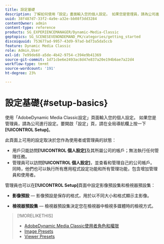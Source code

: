 ```yaml
---
title: 設定基礎
description: 了解如何使用「設定」畫面輸入您的個人設定。 如果您是管理員，請為公司進行設定。
uuid: 38f487d7-33f2-4a9e-a32e-bb08f3dd3284
contentOwner: admin
content-type: reference
products: SG_EXPERIENCEMANAGER/Dynamic-Media-Classic
geptopics: SG_SCENESEVENONDEMAND_PK/categories/getting_started
discoiquuid: 753677ad-9957-43d9-97ad-bd73a5da5ccb
feature: Dynamic Media Classic
role: Admin,User
exl-id: 7e99de68-a5de-4b42-9754-c394e9b41369
source-git-commit: 1d71cbe6e2493ac8d47e837a20e194b6ae7a22d4
workflow-type: tm+mt
source-wordcount: '191'
ht-degree: 23%

---
```


# 設定基礎{#setup-basics}

使用「AdobeDynamic Media Classic設定」頁面輸入您的個人設定。 如果您是管理員，請為公司進行設定。要開啟「設定」頁，請在全局導航欄上按一下&#x200B;**[!UICONTROL Setup]**。

此頁面上可用的設定取決於您作為使用者或管理員的狀態：

* 用戶只能訪問&#x200B;**[!UICONTROL 個人設定]**&#x200B;及其所屬公司的帳戶；無法執行任何管理任務。
* 管理員可以訪問&#x200B;**[!UICONTROL 個人設定]**，並查看和管理自己的公司帳戶。 同時，他們也可以執行所有應用程式設定功能和所有管理功能，包含增加管理員和使用者。

管理員也可以在&#x200B;**[!UICONTROL Setup]**&#x200B;頁面中設定影像預設集和檢視器預設集：

* **影像預設**  — 影像預設是保存的格式，用於以不同大小和格式顯示主影像。

* **檢視器預設集**  — 檢視器預設集決定您在檢視器中檢視多媒體時的檢視方式。

>[!MORELIKETHIS]
>
>* [AdobeDynamic Media Classic使用者角色和權限](administration-setup.md#user_administration)
>* [Image Presets](application-setup.md#image_presets)
>* [Viewer Presets](application-setup.md#viewer_presets)

